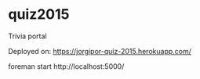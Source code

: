 # quiz2015

Trivia portal

Deployed on:
https://jorgipor-quiz-2015.herokuapp.com/

foreman start
http://localhost:5000/